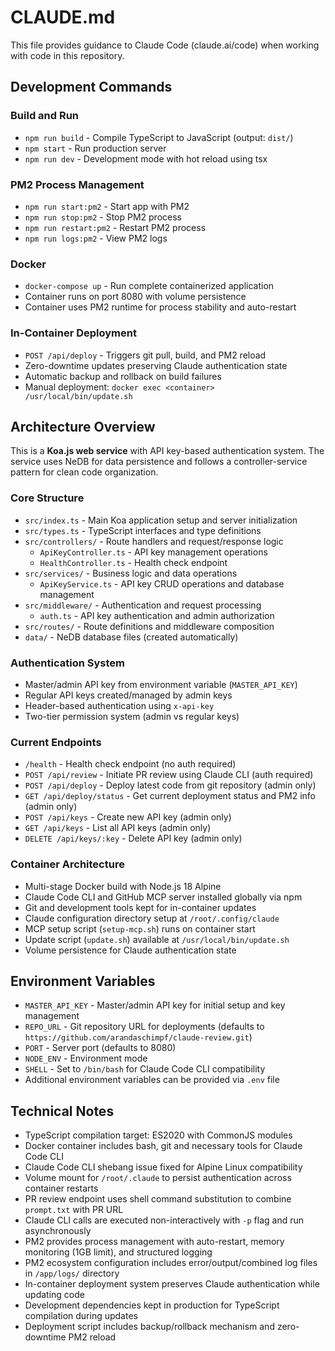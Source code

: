 # CLAUDE.md

This file provides guidance to Claude Code (claude.ai/code) when working with code in this repository.

## Development Commands

### Build and Run
- `npm run build` - Compile TypeScript to JavaScript (output: `dist/`)
- `npm start` - Run production server
- `npm run dev` - Development mode with hot reload using tsx

### PM2 Process Management
- `npm run start:pm2` - Start app with PM2
- `npm run stop:pm2` - Stop PM2 process
- `npm run restart:pm2` - Restart PM2 process
- `npm run logs:pm2` - View PM2 logs

### Docker
- `docker-compose up` - Run complete containerized application
- Container runs on port 8080 with volume persistence
- Container uses PM2 runtime for process stability and auto-restart

### In-Container Deployment
- `POST /api/deploy` - Triggers git pull, build, and PM2 reload
- Zero-downtime updates preserving Claude authentication state
- Automatic backup and rollback on build failures
- Manual deployment: `docker exec <container> /usr/local/bin/update.sh`

## Architecture Overview

This is a **Koa.js web service** with API key-based authentication system. The service uses NeDB for data persistence and follows a controller-service pattern for clean code organization.

### Core Structure
- `src/index.ts` - Main Koa application setup and server initialization
- `src/types.ts` - TypeScript interfaces and type definitions
- `src/controllers/` - Route handlers and request/response logic
  - `ApiKeyController.ts` - API key management operations
  - `HealthController.ts` - Health check endpoint
- `src/services/` - Business logic and data operations  
  - `ApiKeyService.ts` - API key CRUD operations and database management
- `src/middleware/` - Authentication and request processing
  - `auth.ts` - API key authentication and admin authorization
- `src/routes/` - Route definitions and middleware composition
- `data/` - NeDB database files (created automatically)

### Authentication System
- Master/admin API key from environment variable (`MASTER_API_KEY`)
- Regular API keys created/managed by admin keys
- Header-based authentication using `x-api-key`
- Two-tier permission system (admin vs regular keys)

### Current Endpoints
- `/health` - Health check endpoint (no auth required)
- `POST /api/review` - Initiate PR review using Claude CLI (auth required)
- `POST /api/deploy` - Deploy latest code from git repository (admin only)
- `GET /api/deploy/status` - Get current deployment status and PM2 info (admin only)
- `POST /api/keys` - Create new API key (admin only)
- `GET /api/keys` - List all API keys (admin only) 
- `DELETE /api/keys/:key` - Delete API key (admin only)

### Container Architecture
- Multi-stage Docker build with Node.js 18 Alpine
- Claude Code CLI and GitHub MCP server installed globally via npm
- Git and development tools kept for in-container updates
- Claude configuration directory setup at `/root/.config/claude`
- MCP setup script (`setup-mcp.sh`) runs on container start
- Update script (`update.sh`) available at `/usr/local/bin/update.sh`
- Volume persistence for Claude authentication state

## Environment Variables
- `MASTER_API_KEY` - Master/admin API key for initial setup and key management
- `REPO_URL` - Git repository URL for deployments (defaults to `https://github.com/arandaschimpf/claude-review.git`)
- `PORT` - Server port (defaults to 8080)
- `NODE_ENV` - Environment mode
- `SHELL` - Set to `/bin/bash` for Claude Code CLI compatibility
- Additional environment variables can be provided via `.env` file

## Technical Notes
- TypeScript compilation target: ES2020 with CommonJS modules
- Docker container includes bash, git and necessary tools for Claude Code CLI
- Claude Code CLI shebang issue fixed for Alpine Linux compatibility
- Volume mount for `/root/.claude` to persist authentication across container restarts
- PR review endpoint uses shell command substitution to combine `prompt.txt` with PR URL
- Claude CLI calls are executed non-interactively with `-p` flag and run asynchronously
- PM2 provides process management with auto-restart, memory monitoring (1GB limit), and structured logging
- PM2 ecosystem configuration includes error/output/combined log files in `/app/logs/` directory
- In-container deployment system preserves Claude authentication while updating code
- Development dependencies kept in production for TypeScript compilation during updates
- Deployment script includes backup/rollback mechanism and zero-downtime PM2 reload